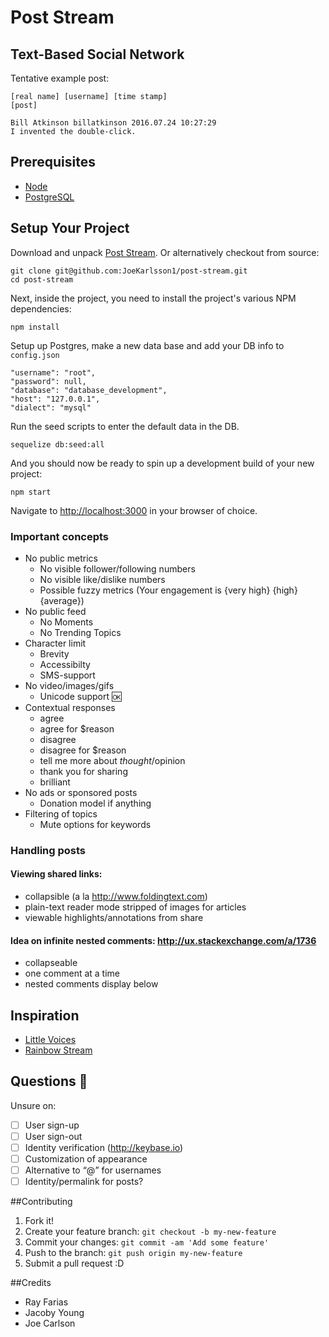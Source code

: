 # Post Stream

## Text-Based Social Network
Tentative example post:

    [real name] [username] [time stamp]
    [post]

    Bill Atkinson billatkinson 2016.07.24 10:27:29
    I invented the double-click.

## Prerequisites
- [Node](https://nodejs.org/en/download/)
- [PostgreSQL](https://www.postgresql.org/download/)

## Setup Your Project

Download and unpack [Post Stream](https://github.com/JoeKarlsson1/post-stream). Or alternatively checkout from source:

    git clone git@github.com:JoeKarlsson1/post-stream.git
    cd post-stream

Next, inside the project, you need to install the project's various NPM dependencies:

    npm install

Setup up Postgres, make a new data base and add your DB info to `config.json`

    "username": "root",
    "password": null,
    "database": "database_development",
    "host": "127.0.0.1",
    "dialect": "mysql"

Run the seed scripts to enter the default data in the DB.

    sequelize db:seed:all

And you should now be ready to spin up a development build of your new project:

    npm start

Navigate to [http://localhost:3000](http://localhost:3000) in your browser of choice.


### Important concepts
- No public metrics
  - No visible follower/following numbers
  - No visible like/dislike numbers
  - Possible fuzzy metrics (Your engagement is {very high} {high} {average})
- No public feed
  - No Moments
  - No Trending Topics
- Character limit
  - Brevity
  - Accessibilty
  - SMS-support
- No video/images/gifs
  - Unicode support 🆗
- Contextual responses
  - agree
  - agree for $reason
  - disagree
  - disagree for $reason
  - tell me more about $thought / $opinion
  - thank you for sharing
  - brilliant
- No ads or sponsored posts
  - Donation model if anything
- Filtering of topics
  - Mute options for keywords


### Handling posts
#### Viewing shared links:

- collapsible (a la http://www.foldingtext.com)
- plain-text reader mode stripped of images for articles
- viewable highlights/annotations from share

#### Idea on infinite nested comments: http://ux.stackexchange.com/a/1736

- collapseable
- one comment at a time
- nested comments display below


## Inspiration

- [Little Voices](http://www.littlevoicesapp.com)
- [Rainbow Stream](http://www.rainbowstream.org)


## Questions 🤔

Unsure on:

* [ ] User sign-up
* [ ] User sign-out
* [ ] Identity verification (http://keybase.io)
* [ ] Customization of appearance
* [ ] Alternative to “@”  for usernames
* [ ] Identity/permalink for posts?

##Contributing
1. Fork it!
2. Create your feature branch: ```git checkout -b my-new-feature```
3. Commit your changes: ```git commit -am 'Add some feature'```
4. Push to the branch: ````git push origin my-new-feature````
5. Submit a pull request :D

##Credits
- Ray Farias
- Jacoby Young
- Joe Carlson
